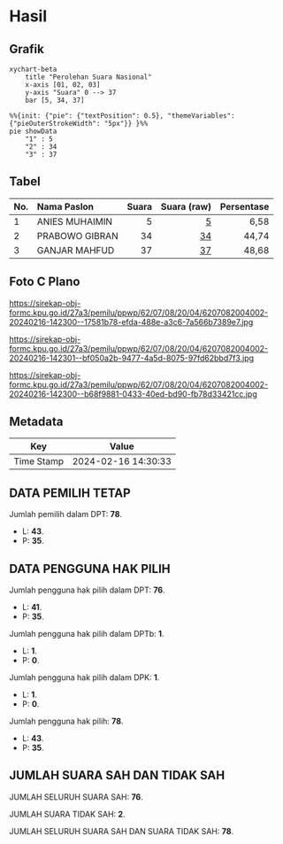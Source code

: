# Hasil

## Grafik

```mermaid
xychart-beta
    title "Perolehan Suara Nasional"
    x-axis [01, 02, 03]
    y-axis "Suara" 0 --> 37
    bar [5, 34, 37]
```

```mermaid
%%{init: {"pie": {"textPosition": 0.5}, "themeVariables": {"pieOuterStrokeWidth": "5px"}} }%%
pie showData
    "1" : 5
    "2" : 34
    "3" : 37
```

## Tabel

| No. | Nama Paslon    | Suara | Suara (raw) | Persentase |
|:--- |:-------------- | -----:| -----------:| ----------:|
| 1   | ANIES MUHAIMIN | 5     | [5][p-1]    | 6,58       |
| 2   | PRABOWO GIBRAN | 34    | [34][p-2]   | 44,74      |
| 3   | GANJAR MAHFUD  | 37    | [37][p-3]   | 48,68      |


[p-1]: https://github.com/gigit-pemilu/pemilu-2024/blob/main/pilpres/hitung-suara/sub/62-kalimantan-tengah/sub/07-seruyan/sub/08-danau-seluluk/sub/2004-tanjung-rangas-ii/sub/002-tps/sub/paslon-1.txt
[p-2]: https://github.com/gigit-pemilu/pemilu-2024/blob/main/pilpres/hitung-suara/sub/62-kalimantan-tengah/sub/07-seruyan/sub/08-danau-seluluk/sub/2004-tanjung-rangas-ii/sub/002-tps/sub/paslon-2.txt
[p-3]: https://github.com/gigit-pemilu/pemilu-2024/blob/main/pilpres/hitung-suara/sub/62-kalimantan-tengah/sub/07-seruyan/sub/08-danau-seluluk/sub/2004-tanjung-rangas-ii/sub/002-tps/sub/paslon-3.txt

## Foto C Plano

https://sirekap-obj-formc.kpu.go.id/27a3/pemilu/ppwp/62/07/08/20/04/6207082004002-20240216-142300--17581b78-efda-488e-a3c6-7a566b7389e7.jpg

https://sirekap-obj-formc.kpu.go.id/27a3/pemilu/ppwp/62/07/08/20/04/6207082004002-20240216-142301--bf050a2b-9477-4a5d-8075-97fd62bbd7f3.jpg

https://sirekap-obj-formc.kpu.go.id/27a3/pemilu/ppwp/62/07/08/20/04/6207082004002-20240216-142300--b68f9881-0433-40ed-bd90-fb78d33421cc.jpg


## Metadata

| Key        | Value               |
| ---------- | ------------------- |
| Time Stamp | 2024-02-16 14:30:33 |


## DATA PEMILIH TETAP

Jumlah pemilih dalam DPT: **78**.
 * L: **43**.
 * P: **35**.

## DATA PENGGUNA HAK PILIH

Jumlah pengguna hak pilih dalam DPT: **76**.
 * L: **41**.
 * P: **35**.

Jumlah pengguna hak pilih dalam DPTb: **1**.
 * L: **1**.
 * P: **0**.

Jumlah pengguna hak pilih dalam DPK: **1**.
 * L: **1**.
 * P: **0**.

Jumlah pengguna hak pilih: **78**.
 * L: **43**.
 * P: **35**.

## JUMLAH SUARA SAH DAN TIDAK SAH

JUMLAH SELURUH SUARA SAH: **76**.

JUMLAH SUARA TIDAK SAH: **2**.

JUMLAH SELURUH SUARA SAH DAN SUARA TIDAK SAH: **78**.


